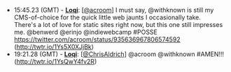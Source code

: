 * <a id="15:45.23">15:45.23 (GMT)</a> - __[Loqi](https://github.com/Loqi)__: [<a href="https://twitter.com/acroom">@acroom</a>] I must say, @withknown is still my CMS-of-choice for the quick little web jaunts I occasionally take. There's a lot of love for static sites right now, but this one still impresses me. @benwerd @erinjo @indiewebcamp #POSSE https://twitter.com/acroom/status/935636967806574592 (http://twtr.io/1Ys5X0XJjBk)
* <a id="19:21.28">19:21.28 (GMT)</a> - __[Loqi](https://github.com/Loqi)__: [<a href="https://twitter.com/ChrisAldrich">@ChrisAldrich</a>] @acroom @withknown #AMEN!!! (http://twtr.io/1YsQwY4fv2R)

